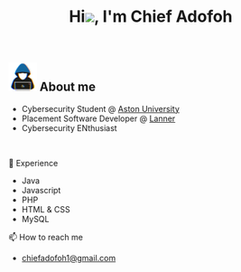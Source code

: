 <h1 align="center"><b>Hi<img src="https://media.giphy.com/media/hvRJCLFzcasrR4ia7z/giphy.gif" width="35">, I'm Chief Adofoh </b></h1>
<br>


## <picture><img src = "https://github.com/0xAbdulKhalid/0xAbdulKhalid/raw/main/assets/mdImages/about_me.gif" width = 50px></picture> **About me**


- Cybersecurity Student @ <a href="https://www.aston.ac.uk/" target="blank">Aston University </a>
- Placement Software Developer @ <a href="https://www.lanner.com/" target="blank">Lanner</a>
- Cybersecurity ENthusiast

<br>


   🌱 Experience
-  Java
- Javascript
- PHP
- HTML & CSS
- MySQL



 📫 How to reach me 
- chiefadofoh1@gmail.com



<!---
cadofoh/cadofoh is a ✨ special ✨ repository because its `README.md` (this file) appears on your GitHub profile.
You can click the Preview link to take a look at your changes.
--->
